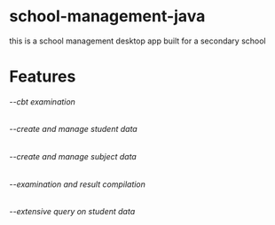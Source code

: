 # school-management-java
this is a school management desktop app built for a secondary school


# Features

###### --cbt examination

###### --create and manage student data

###### --create and manage subject data

###### --examination and result compilation

###### --extensive query on student data




